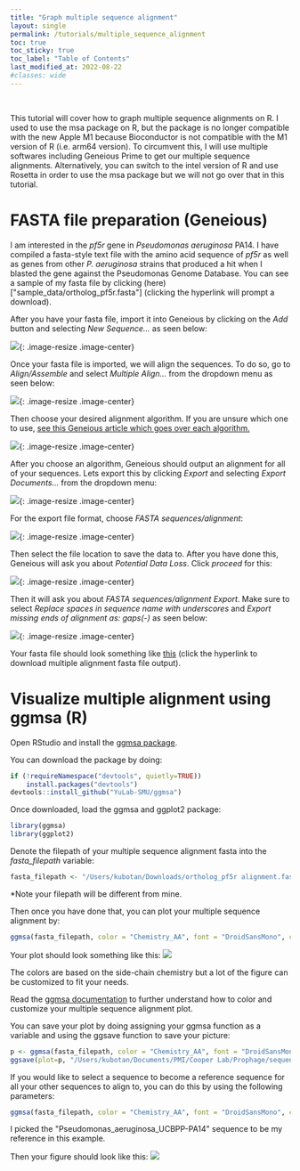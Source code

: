 ```yaml
---
title: "Graph multiple sequence alignment"
layout: single
permalink: /tutorials/multiple_sequence_alignment
toc: true
toc_sticky: true
toc_label: "Table of Contents"
last_modified_at: 2022-08-22
#classes: wide
---
```


<br>

This tutorial will cover how to graph multiple sequence alignments on R. I used to use the msa package on R, but the package is no longer compatible with the new Apple M1 because Bioconductor is not compatible with the M1 version of R (i.e. arm64 version). To circumvent this, I will use multiple softwares including Geneious Prime to get our multiple sequence alignments. Alternatively, you can switch to the intel version of R and use Rosetta in order to use the msa package but we will not go over that in this tutorial.

# FASTA file preparation (Geneious)

I am interested in the *pf5r* gene in *Pseudomonas aeruginosa* PA14. I have compiled a fasta-style text file with the amino acid sequence of *pf5r* as well as genes from other *P. aeruginosa* strains that produced a hit when I blasted the gene against the Pseudomonas Genome Database. You can see a sample of my fasta file by clicking (here)["sample_data/ortholog_pf5r.fasta"] (clicking the hyperlink will prompt a download).

After you have your fasta file, import it into Geneious by clicking on the *Add* button and selecting *New Sequence...* as seen below: 

![](/images/geneious_add.png){: .image-resize .image-center}

Once your fasta file is imported, we will align the sequences. To do so, go to *Align/Assemble* and select *Multiple Align...* from the dropdown menu as seen below:

![](/images/geneious_multiple_align.png.png){: .image-resize .image-center}

Then choose your desired alignment algorithm. If you are unsure which one to use, [see this Geneious article which goes over each algorithm.]("https://help.geneious.com/hc/en-us/articles/360044627712-Which-multiple-alignment-algorithm-should-I-use-")

![](/images/geneious_alignment.png){: .image-resize .image-center}

After you choose an algorithm, Geneious should output an alignment for all of your sequences. Lets export this by clicking *Export* and selecting *Export Documents...* from the dropdown menu:

![](/images/geneious_export.png){: .image-resize .image-center}

For the export file format, choose *FASTA sequences/alignment*:

![](/images/geneious_export_format.png){: .image-resize .image-center}

Then select the file location to save the data to. After you have done this, Geneious will ask you about *Potential Data Loss*. Click *proceed* for this:

![](/images/geneious_data_loss.png){: .image-resize .image-center}

Then it will ask you about *FASTA sequences/alignment Export*. Make sure to select *Replace spaces in sequence name with underscores* and *Export missing ends of alignment as: gaps(-)* as seen below:

![](/images/geneious_alignment_fasta_export.png){: .image-resize .image-center}

Your fasta file should look something like [this](../sample_data/ortholog_pf5r_alignment.fasta) (click the hyperlink to download multiple alignment fasta file output).

# Visualize multiple alignment using ggmsa (R)

Open RStudio and install the [ggmsa package](http://yulab-smu.top/ggmsa/).

You can download the package by doing:
```R
if (!requireNamespace("devtools", quietly=TRUE))
    install.packages("devtools")
devtools::install_github("YuLab-SMU/ggmsa")
```

Once downloaded, load the ggmsa and ggplot2 package:
```R
library(ggmsa)
library(ggplot2)
```

Denote the filepath of your multiple sequence alignment fasta into the *fasta_filepath* variable:
```R
fasta_filepath <- "/Users/kubotan/Downloads/ortholog_pf5r alignment.fasta"
```
*Note your filepath will be different from mine.

Then once you have done that, you can plot your multiple sequence alignment by:
```R
ggmsa(fasta_filepath, color = "Chemistry_AA", font = "DroidSansMono", char_width = 0.5, seq_name = TRUE, show.legend = TRUE)
```

Your plot should look something like this:
![](/images/ortholog_pf5r_alignment.png)

The colors are based on the side-chain chemistry but a lot of the figure can be customized to fit your needs.

Read the [ggmsa documentation](http://yulab-smu.top/ggmsa/) to further understand how to color and customize your multiple sequence alignment plot.

You can save your plot by doing assigning your ggmsa function as a variable and using the ggsave function to save your picture:
```R
p <- ggmsa(fasta_filepath, color = "Chemistry_AA", font = "DroidSansMono", char_width = 0.5, seq_name = TRUE, show.legend = TRUE)
ggsave(plot=p, "/Users/kubotan/Documents/PMI/Cooper Lab/Prophage/sequences/data/pf repressor comparison/ortholog_pf5r_mutant_alignment.png", height = 7, width = 25, bg="white")
```

If you would like to select a sequence to become a reference sequence for all your other sequences to align to, you can do this by using the following parameters:
```R
ggmsa(fasta_filepath, color = "Chemistry_AA", font = "DroidSansMono", char_width = 0.5, seq_name = TRUE, ref = "Pseudomonas_aeruginosa_UCBPP-PA14", consensus_views = TRUE, disagreement = FALSE, use_dot = FALSE)
```

I picked the "Pseudomonas_aeruginosa_UCBPP-PA14" sequence to be my reference in this example.

Then your figure should look like this:
![](/images/ortholog_pf5r_alignment_consensus.png)